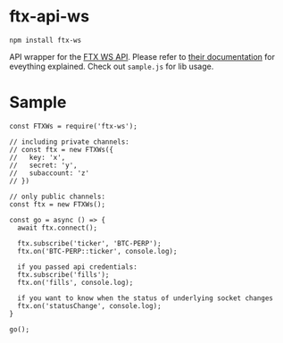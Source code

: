 # ftx-api-ws

    npm install ftx-ws

API wrapper for the [FTX WS API](https://docs.ftx.com/#ws-api). Please refer to [their documentation](https://docs.ftx.com/#ws-api) for eveything explained. Check out `sample.js` for lib usage.

# Sample
```
const FTXWs = require('ftx-ws');

// including private channels:
// const ftx = new FTXWs({
//   key: 'x',
//   secret: 'y',
//   subaccount: 'z'
// })

// only public channels:
const ftx = new FTXWs();

const go = async () => {
  await ftx.connect();

  ftx.subscribe('ticker', 'BTC-PERP');
  ftx.on('BTC-PERP::ticker', console.log);

  if you passed api credentials:
  ftx.subscribe('fills');
  ftx.on('fills', console.log);

  if you want to know when the status of underlying socket changes
  ftx.on('statusChange', console.log);
}

go();
```